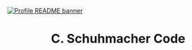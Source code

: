 [![Profile README banner](https://github.com/cschucode/cschucode/blob/main/assets/github_banner.gif)](https://chrisschuhmacher.com)
<h1 align="center">C. Schuhmacher Code</h1>
